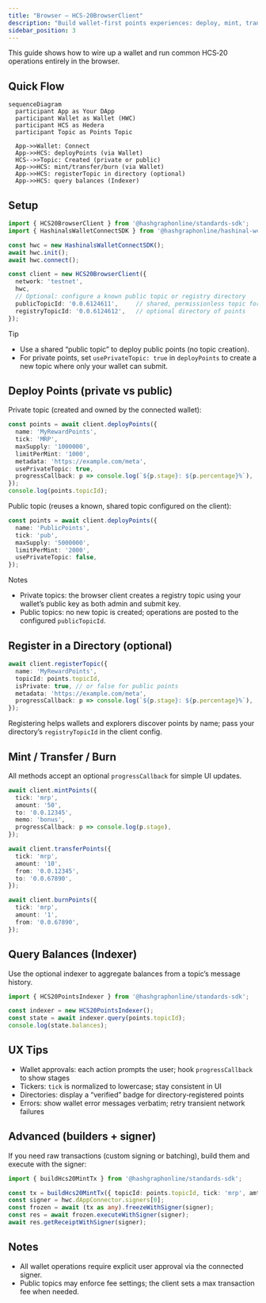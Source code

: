 ```yaml
---
title: "Browser — HCS‑20BrowserClient"
description: "Build wallet‑first points experiences: deploy, mint, transfer, burn, and register topics in directories — all from the browser."
sidebar_position: 3
---
```


This guide shows how to wire up a wallet and run common HCS‑20 operations entirely in the browser.

## Quick Flow

```mermaid
sequenceDiagram
  participant App as Your DApp
  participant Wallet as Wallet (HWC)
  participant HCS as Hedera
  participant Topic as Points Topic

  App->>Wallet: Connect
  App->>HCS: deployPoints (via Wallet)
  HCS-->>Topic: Created (private or public)
  App->>HCS: mint/transfer/burn (via Wallet)
  App->>HCS: registerTopic in directory (optional)
  App->>HCS: query balances (Indexer)
```

## Setup

```ts
import { HCS20BrowserClient } from '@hashgraphonline/standards-sdk';
import { HashinalsWalletConnectSDK } from '@hashgraphonline/hashinal-wc';

const hwc = new HashinalsWalletConnectSDK();
await hwc.init();
await hwc.connect();

const client = new HCS20BrowserClient({
  network: 'testnet',
  hwc,
  // Optional: configure a known public topic or registry directory
  publicTopicId: '0.0.6124611',     // shared, permissionless topic for public points
  registryTopicId: '0.0.6124612',   // optional directory of points
});
```

Tip
- Use a shared “public topic” to deploy public points (no topic creation).
- For private points, set `usePrivateTopic: true` in `deployPoints` to create a new topic where only your wallet can submit.

## Deploy Points (private vs public)

Private topic (created and owned by the connected wallet):

```ts
const points = await client.deployPoints({
  name: 'MyRewardPoints',
  tick: 'MRP',
  maxSupply: '1000000',
  limitPerMint: '1000',
  metadata: 'https://example.com/meta',
  usePrivateTopic: true,
  progressCallback: p => console.log(`${p.stage}: ${p.percentage}%`),
});
console.log(points.topicId);
```

Public topic (reuses a known, shared topic configured on the client):

```ts
const points = await client.deployPoints({
  name: 'PublicPoints',
  tick: 'pub',
  maxSupply: '5000000',
  limitPerMint: '2000',
  usePrivateTopic: false,
});
```

Notes
- Private topics: the browser client creates a registry topic using your wallet’s public key as both admin and submit key.
- Public topics: no new topic is created; operations are posted to the configured `publicTopicId`.

## Register in a Directory (optional)

```ts
await client.registerTopic({
  name: 'MyRewardPoints',
  topicId: points.topicId,
  isPrivate: true, // or false for public points
  metadata: 'https://example.com/meta',
  progressCallback: p => console.log(`${p.stage}: ${p.percentage}%`),
});
```

Registering helps wallets and explorers discover points by name; pass your directory’s `registryTopicId` in the client config.

## Mint / Transfer / Burn

All methods accept an optional `progressCallback` for simple UI updates.

```ts
await client.mintPoints({
  tick: 'mrp',
  amount: '50',
  to: '0.0.12345',
  memo: 'bonus',
  progressCallback: p => console.log(p.stage),
});

await client.transferPoints({
  tick: 'mrp',
  amount: '10',
  from: '0.0.12345',
  to: '0.0.67890',
});

await client.burnPoints({
  tick: 'mrp',
  amount: '1',
  from: '0.0.67890',
});
```

## Query Balances (Indexer)

Use the optional indexer to aggregate balances from a topic’s message history.

```ts
import { HCS20PointsIndexer } from '@hashgraphonline/standards-sdk';

const indexer = new HCS20PointsIndexer();
const state = await indexer.query(points.topicId);
console.log(state.balances);
```

## UX Tips

- Wallet approvals: each action prompts the user; hook `progressCallback` to show stages
- Tickers: `tick` is normalized to lowercase; stay consistent in UI
- Directories: display a “verified” badge for directory‑registered points
- Errors: show wallet error messages verbatim; retry transient network failures

## Advanced (builders + signer)

If you need raw transactions (custom signing or batching), build them and execute with the signer:

```ts
import { buildHcs20MintTx } from '@hashgraphonline/standards-sdk';

const tx = buildHcs20MintTx({ topicId: points.topicId, tick: 'mrp', amt: '5', to: '0.0.123' });
const signer = hwc.dAppConnector.signers[0];
const frozen = await (tx as any).freezeWithSigner(signer);
const res = await frozen.executeWithSigner(signer);
await res.getReceiptWithSigner(signer);
```

## Notes
- All wallet operations require explicit user approval via the connected signer.
- Public topics may enforce fee settings; the client sets a max transaction fee when needed.
